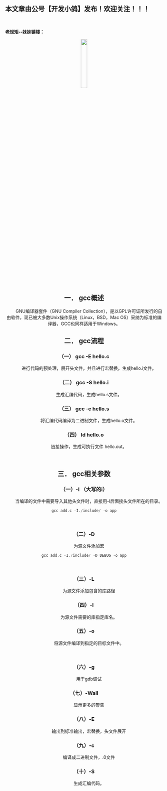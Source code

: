 ﻿## 本文章由公号【开发小鸽】发布！欢迎关注！！！
<br>

**老规矩--妹妹镇楼：**
<center>
<img src="https://img-blog.csdnimg.cn/20200721223424816.JPG"   width="20%">

## 一．	gcc概述
&nbsp;  &nbsp;  &nbsp;  &nbsp; GNU编译器套件（GNU Compiler Collection），是以GPL许可证所发行的自由软件，现已被大多数Unix操作系统（Linux，BSD，Mac OS）采纳为标准的编译器，GCC也同样适用于Windows。
<br>

## 二．	gcc流程
### （一）	gcc -E hello.c
&nbsp;  &nbsp;  &nbsp;  &nbsp; 进行代码的预处理，展开头文件，并且进行宏替换。生成hello.i文件。
<br>

### （二）	gcc -S hello.i
&nbsp;  &nbsp;  &nbsp;  &nbsp; 生成汇编代码，生成hello.s文件。
<br>

### （三）	gcc -c hello.s
&nbsp;  &nbsp;  &nbsp;  &nbsp; 将汇编代码编译为二进制文件，生成hello.o文件。
<br>

### （四）	ld hello.o
&nbsp;  &nbsp;  &nbsp;  &nbsp; 链接操作，生成可执行文件 hello.out。

<br>

## 三．	gcc相关参数
### （一）-I （大写的i）
&nbsp;  &nbsp;  &nbsp;  &nbsp; 当编译的文件中需要导入其他头文件时，直接用-I后面接头文件所在的目录。

```cpp
gcc add.c -I./include/ -o app
```
<br>

### （二）-D
&nbsp;  &nbsp;  &nbsp;  &nbsp; 为源文件添加宏

```cpp
gcc add.c -I./include/ -D DEBUG -o app
```
<br>

### （三）-L
&nbsp;  &nbsp;  &nbsp;  &nbsp; 为源文件添加包含的库路径
<br>

### （四）-l
&nbsp;  &nbsp;  &nbsp;  &nbsp; 为源文件需要的库指定库名。
<br>

### （五）-o
&nbsp;  &nbsp;  &nbsp;  &nbsp; 将源文件编译到指定的目标文件中。

<br>

### （六）-g
&nbsp;  &nbsp;  &nbsp;  &nbsp; 用于gdb调试
<br>

### （七）-Wall
&nbsp;  &nbsp;  &nbsp;  &nbsp; 显示更多的警告
<br>

### （八）-E
&nbsp;  &nbsp;  &nbsp;  &nbsp; 输出到标准输出，宏替换，头文件展开
<br>

### （九）-c
&nbsp;  &nbsp;  &nbsp;  &nbsp; 编译成二进制文件，.0文件
<br>

### （十）-S
&nbsp;  &nbsp;  &nbsp;  &nbsp; 生成汇编代码。




